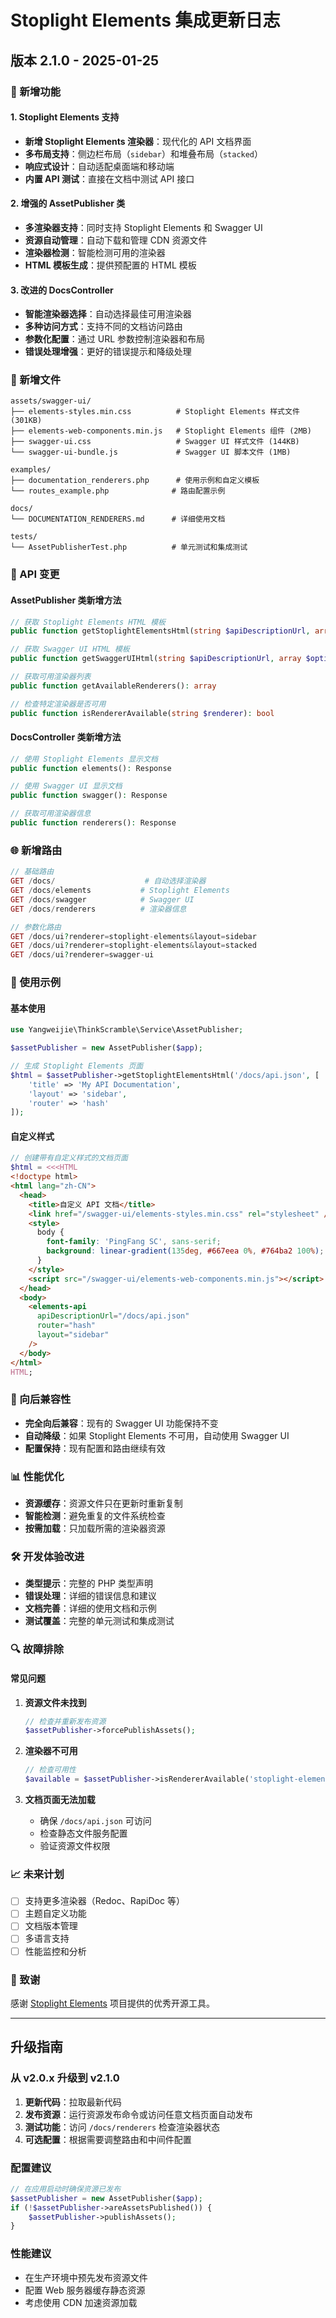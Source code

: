 # Stoplight Elements 集成更新日志

## 版本 2.1.0 - 2025-01-25

### 🎉 新增功能

#### 1. Stoplight Elements 支持
- **新增 Stoplight Elements 渲染器**：现代化的 API 文档界面
- **多布局支持**：侧边栏布局（`sidebar`）和堆叠布局（`stacked`）
- **响应式设计**：自动适配桌面端和移动端
- **内置 API 测试**：直接在文档中测试 API 接口

#### 2. 增强的 AssetPublisher 类
- **多渲染器支持**：同时支持 Stoplight Elements 和 Swagger UI
- **资源自动管理**：自动下载和管理 CDN 资源文件
- **渲染器检测**：智能检测可用的渲染器
- **HTML 模板生成**：提供预配置的 HTML 模板

#### 3. 改进的 DocsController
- **智能渲染器选择**：自动选择最佳可用渲染器
- **多种访问方式**：支持不同的文档访问路由
- **参数化配置**：通过 URL 参数控制渲染器和布局
- **错误处理增强**：更好的错误提示和降级处理

### 📁 新增文件

```
assets/swagger-ui/
├── elements-styles.min.css          # Stoplight Elements 样式文件 (301KB)
├── elements-web-components.min.js   # Stoplight Elements 组件 (2MB)
├── swagger-ui.css                   # Swagger UI 样式文件 (144KB)
└── swagger-ui-bundle.js             # Swagger UI 脚本文件 (1MB)

examples/
├── documentation_renderers.php      # 使用示例和自定义模板
└── routes_example.php              # 路由配置示例

docs/
└── DOCUMENTATION_RENDERERS.md      # 详细使用文档

tests/
└── AssetPublisherTest.php          # 单元测试和集成测试
```

### 🔧 API 变更

#### AssetPublisher 类新增方法

```php
// 获取 Stoplight Elements HTML 模板
public function getStoplightElementsHtml(string $apiDescriptionUrl, array $options = []): string

// 获取 Swagger UI HTML 模板  
public function getSwaggerUIHtml(string $apiDescriptionUrl, array $options = []): string

// 获取可用渲染器列表
public function getAvailableRenderers(): array

// 检查特定渲染器是否可用
public function isRendererAvailable(string $renderer): bool
```

#### DocsController 类新增方法

```php
// 使用 Stoplight Elements 显示文档
public function elements(): Response

// 使用 Swagger UI 显示文档
public function swagger(): Response

// 获取可用渲染器信息
public function renderers(): Response
```

### 🌐 新增路由

```php
// 基础路由
GET /docs/                    # 自动选择渲染器
GET /docs/elements           # Stoplight Elements
GET /docs/swagger            # Swagger UI
GET /docs/renderers          # 渲染器信息

// 参数化路由
GET /docs/ui?renderer=stoplight-elements&layout=sidebar
GET /docs/ui?renderer=stoplight-elements&layout=stacked
GET /docs/ui?renderer=swagger-ui
```

### 🎨 使用示例

#### 基本使用

```php
use Yangweijie\ThinkScramble\Service\AssetPublisher;

$assetPublisher = new AssetPublisher($app);

// 生成 Stoplight Elements 页面
$html = $assetPublisher->getStoplightElementsHtml('/docs/api.json', [
    'title' => 'My API Documentation',
    'layout' => 'sidebar',
    'router' => 'hash'
]);
```

#### 自定义样式

```php
// 创建带有自定义样式的文档页面
$html = <<<HTML
<!doctype html>
<html lang="zh-CN">
  <head>
    <title>自定义 API 文档</title>
    <link href="/swagger-ui/elements-styles.min.css" rel="stylesheet" />
    <style>
      body { 
        font-family: 'PingFang SC', sans-serif;
        background: linear-gradient(135deg, #667eea 0%, #764ba2 100%);
      }
    </style>
    <script src="/swagger-ui/elements-web-components.min.js"></script>
  </head>
  <body>
    <elements-api
      apiDescriptionUrl="/docs/api.json"
      router="hash"
      layout="sidebar"
    />
  </body>
</html>
HTML;
```

### 🔄 向后兼容性

- **完全向后兼容**：现有的 Swagger UI 功能保持不变
- **自动降级**：如果 Stoplight Elements 不可用，自动使用 Swagger UI
- **配置保持**：现有配置和路由继续有效

### 📊 性能优化

- **资源缓存**：资源文件只在更新时重新复制
- **智能检测**：避免重复的文件系统检查
- **按需加载**：只加载所需的渲染器资源

### 🛠️ 开发体验改进

- **类型提示**：完整的 PHP 类型声明
- **错误处理**：详细的错误信息和建议
- **文档完善**：详细的使用文档和示例
- **测试覆盖**：完整的单元测试和集成测试

### 🔍 故障排除

#### 常见问题

1. **资源文件未找到**
   ```php
   // 检查并重新发布资源
   $assetPublisher->forcePublishAssets();
   ```

2. **渲染器不可用**
   ```php
   // 检查可用性
   $available = $assetPublisher->isRendererAvailable('stoplight-elements');
   ```

3. **文档页面无法加载**
   - 确保 `/docs/api.json` 可访问
   - 检查静态文件服务配置
   - 验证资源文件权限

### 📈 未来计划

- [ ] 支持更多渲染器（Redoc、RapiDoc 等）
- [ ] 主题自定义功能
- [ ] 文档版本管理
- [ ] 多语言支持
- [ ] 性能监控和分析

### 🙏 致谢

感谢 [Stoplight Elements](https://github.com/stoplightio/elements) 项目提供的优秀开源工具。

---

## 升级指南

### 从 v2.0.x 升级到 v2.1.0

1. **更新代码**：拉取最新代码
2. **发布资源**：运行资源发布命令或访问任意文档页面自动发布
3. **测试功能**：访问 `/docs/renderers` 检查渲染器状态
4. **可选配置**：根据需要调整路由和中间件配置

### 配置建议

```php
// 在应用启动时确保资源已发布
$assetPublisher = new AssetPublisher($app);
if (!$assetPublisher->areAssetsPublished()) {
    $assetPublisher->publishAssets();
}
```

### 性能建议

- 在生产环境中预先发布资源文件
- 配置 Web 服务器缓存静态资源
- 考虑使用 CDN 加速资源加载
